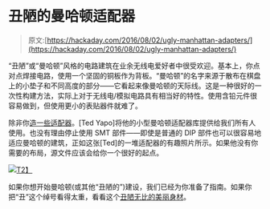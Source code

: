 # 丑陋的曼哈顿适配器

> 原文:[https://hackaday.com/2016/08/02/ugly-manhattan-adapters/](https://hackaday.com/2016/08/02/ugly-manhattan-adapters/)

“丑陋”或“曼哈顿”风格的电路建筑在业余无线电爱好者中很受欢迎。基本上，你点对点焊接电路，使用一个坚固的铜板作为背板。“曼哈顿”的名字来源于散布在棋盘上的小垫子和不同高度的部分——它看起来像曼哈顿的天际线。这是一种很好的一次性构建方法，实际上对于无线电/模拟电路具有相当好的特性。使用含铅元件很容易做到，但使用更小的表贴器件就难了。

除非你[造一些适配器](https://hackaday.io/project/12798-ugly-smd-adapters)。[Ted Yapo]将他的小型曼哈顿适配器库提供给我们所有人使用。也没有理由停止使用 SMT 部件——即使是普通的 DIP 部件也可以很容易地适应曼哈顿的建筑，正如这张[Ted]的一堆适配器的有趣照片所示。如果他没有你需要的布局，源文件应该会给你一个很好的起点。

[![](../Images/8ddbeed20869acbc98d21faabf277024.png)T2】](https://hackaday.com/wp-content/uploads/2016/07/8969271469196912303.jpg)

如果你想开始曼哈顿(或其他“丑陋的”)建设，我们已经为你准备了指南。如果你把“丑”这个绰号看得太重，看看这个[丑陋无比的美丽身材](https://hackaday.com/2011/09/04/a-ham-radio-receiver-manhattan-style/)。